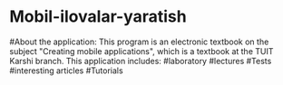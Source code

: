 # Mobil-ilovalar-yaratish
#About the application:
This program is an electronic textbook on the subject "Creating mobile applications", which is a textbook at the TUIT Karshi branch.
This application includes:
#laboratory
#lectures
#Tests
#interesting articles
#Tutorials

